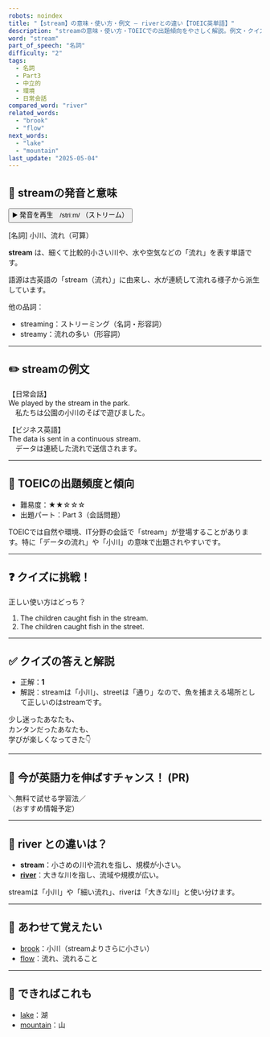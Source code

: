 ```yaml
---
robots: noindex
title: "【stream】の意味・使い方・例文 ― riverとの違い【TOEIC英単語】"
description: "streamの意味・使い方・TOEICでの出題傾向をやさしく解説。例文・クイズ付きでriverとの違いもわかりやすく学べます。"
word: "stream"
part_of_speech: "名詞"
difficulty: "2"
tags:
  - 名詞
  - Part3
  - 中立的
  - 環境
  - 日常会話
compared_word: "river"
related_words:
  - "brook"
  - "flow"
next_words:
  - "lake"
  - "mountain"
last_update: "2025-05-04"
---
```


## 🔰 streamの発音と意味

<button class="play-audio" onclick="playTTS('stream')">
  <span class="play-audio-main">
    ▶️ 発音を再生　/striːm/
  </span>
  <span class="play-audio-sub">
    （ストリーム）
  </span>
</button>

[名詞] 小川、流れ（可算）

**stream** は、細くて比較的小さい川や、水や空気などの「流れ」を表す単語です。

語源は古英語の「stream（流れ）」に由来し、水が連続して流れる様子から派生しています。

他の品詞：  
- streaming：ストリーミング（名詞・形容詞）
- streamy：流れの多い（形容詞）

---

## ✏️ streamの例文

【日常会話】  
We played by the stream in the park.  
　私たちは公園の小川のそばで遊びました。

【ビジネス英語】  
The data is sent in a continuous stream.  
　データは連続した流れで送信されます。

---

## 🎯 TOEICの出題頻度と傾向

- 難易度：★★☆☆☆
- 出題パート：Part 3（会話問題）

TOEICでは自然や環境、IT分野の会話で「stream」が登場することがあります。特に「データの流れ」や「小川」の意味で出題されやすいです。

---

## ❓ クイズに挑戦！

正しい使い方はどっち？

1. The children caught fish in the stream.  
2. The children caught fish in the street.

---

## ✅ クイズの答えと解説

- 正解：**1**
- 解説：streamは「小川」、streetは「通り」なので、魚を捕まえる場所として正しいのはstreamです。

少し迷ったあなたも、  
カンタンだったあなたも、  
学びが楽しくなってきた👇️

---

## 🚀 今が英語力を伸ばすチャンス！ (PR)

<div class="info-center">
＼無料で試せる学習法／<br>  
（おすすめ情報予定）
</div>

---

## 🤔  river との違いは？

- **stream**：小さめの川や流れを指し、規模が小さい。
- **[river](/word/river/)**：大きな川を指し、流域や規模が広い。

streamは「小川」や「細い流れ」、riverは「大きな川」と使い分けます。

---

## 🧩 あわせて覚えたい

- [brook](/word/brook/)：小川（streamよりさらに小さい）
- [flow](/word/flow/)：流れ、流れること

---

## 📖 できればこれも

- [lake](/word/lake/)：湖
- [mountain](/word/mountain/)：山

<!-- cvid: aid43_bid02 -->
